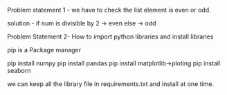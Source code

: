 Problem statement 1 -
we have to check the list element is even or odd.

solution - if num is divisible by 2 -> even
            else    -> odd



Problem Statement 2-
How to import python libraries and install libraries

pip is a Package manager

pip install numpy
pip install pandas
pip install matplotlib->ploting
pip install seaborn



we can keep all the library file in requirements.txt
and install at one time.

